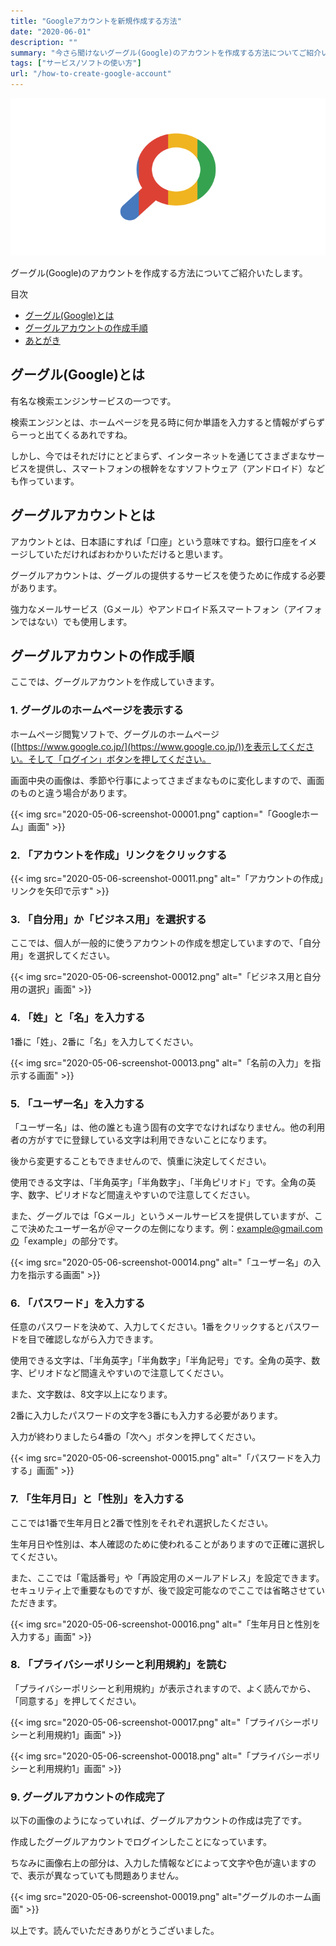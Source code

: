 ```yaml
---
title: "Googleアカウントを新規作成する方法"
date: "2020-06-01"
description: ""
summary: "今さら聞けないグーグル(Google)のアカウントを作成する方法についてご紹介いたします。"
tags: ["サービス/ソフトの使い方"]
url: "/how-to-create-google-account"
---
```


![Googleロゴ風検索画像](about_google.png)

グーグル(Google)のアカウントを作成する方法についてご紹介いたします。

目次
 - [グーグル(Google)とは](#グーグル(Google)とは)
 - [グーグルアカウントの作成手順](#グーグルアカウントの作成手順)
 - [あとがき](#あとがき)

## グーグル(Google)とは
有名な検索エンジンサービスの一つです。

検索エンジンとは、ホームページを見る時に何か単語を入力すると情報がずらずらーっと出てくるあれですね。

しかし、今ではそれだけにとどまらず、インターネットを通じてさまざまなサービスを提供し、スマートフォンの根幹をなすソフトウェア（アンドロイド）なども作っています。

## グーグルアカウントとは
アカウントとは、日本語にすれば「口座」という意味ですね。銀行口座をイメージしていただければおわかりいただけると思います。

グーグルアカウントは、グーグルの提供するサービスを使うために作成する必要があります。

強力なメールサービス（Gメール）やアンドロイド系スマートフォン（アイフォンではない）でも使用します。

## グーグルアカウントの作成手順

ここでは、グーグルアカウントを作成していきます。

### 1. グーグルのホームページを表示する

ホームページ閲覧ソフトで、グーグルのホームページ([https://www.google.co.jp/](https://www.google.co.jp/))を表示してください。そして「ログイン」ボタンを押してください。

画面中央の画像は、季節や行事によってさまざまなものに変化しますので、画面のものと違う場合があります。

{{< img src="2020-05-06-screenshot-00001.png" caption="「Googleホーム」画面" >}}

### 2. 「アカウントを作成」リンクをクリックする

{{< img src="2020-05-06-screenshot-00011.png" alt="「アカウントの作成」リンクを矢印で示す" >}}

### 3. 「自分用」か「ビジネス用」を選択する

ここでは、個人が一般的に使うアカウントの作成を想定していますので、「自分用」を選択してください。

{{< img src="2020-05-06-screenshot-00012.png" alt="「ビジネス用と自分用の選択」画面" >}}

### 4. 「姓」と「名」を入力する

1番に「姓」、2番に「名」を入力してください。

{{< img src="2020-05-06-screenshot-00013.png" alt="「名前の入力」を指示する画面" >}}

### 5. 「ユーザー名」を入力する

「ユーザー名」は、他の誰とも違う固有の文字でなければなりません。他の利用者の方がすでに登録している文字は利用できないことになります。

後から変更することもできませんので、慎重に決定してください。

使用できる文字は、「半角英字」「半角数字」、「半角ピリオド」です。全角の英字、数字、ピリオドなど間違えやすいので注意してください。

また、グーグルでは「Gメール」というメールサービスを提供していますが、ここで決めたユーザー名が＠マークの左側になります。例：example@gmail.comの「example」の部分です。

{{< img src="2020-05-06-screenshot-00014.png" alt="「ユーザー名」の入力を指示する画面" >}}

### 6. 「パスワード」を入力する

任意のパスワードを決めて、入力してください。1番をクリックするとパスワードを目で確認しながら入力できます。

使用できる文字は、「半角英字」「半角数字」「半角記号」です。全角の英字、数字、ピリオドなど間違えやすいので注意してください。

また、文字数は、8文字以上になります。

2番に入力したパスワードの文字を3番にも入力する必要があります。

入力が終わりましたら4番の「次へ」ボタンを押してください。

{{< img src="2020-05-06-screenshot-00015.png" alt="「パスワードを入力する」画面" >}}

### 7. 「生年月日」と「性別」を入力する

ここでは1番で生年月日と2番で性別をそれぞれ選択したください。

生年月日や性別は、本人確認のために使われることがありますので正確に選択してください。

また、ここでは「電話番号」や「再設定用のメールアドレス」を設定できます。セキュリティ上で重要なものですが、後で設定可能なのでここでは省略させていただきます。

{{< img src="2020-05-06-screenshot-00016.png" alt="「生年月日と性別を入力する」画面" >}}

### 8. 「プライバシーポリシーと利用規約」を読む

「プライバシーポリシーと利用規約」が表示されますので、よく読んでから、「同意する」を押してください。

{{< img src="2020-05-06-screenshot-00017.png" alt="「プライバシーポリシーと利用規約1」画面" >}}

{{< img src="2020-05-06-screenshot-00018.png" alt="「プライバシーポリシーと利用規約1」画面" >}}

### 9. グーグルアカウントの作成完了

以下の画像のようになっていれば、グーグルアカウントの作成は完了です。

作成したグーグルアカウントでログインしたことになっています。

ちなみに画像右上の部分は、入力した情報などによって文字や色が違いますので、表示が異なっていても問題ありません。

{{< img src="2020-05-06-screenshot-00019.png" alt="グーグルのホーム画面" >}}

以上です。読んでいただきありがとうございました。
